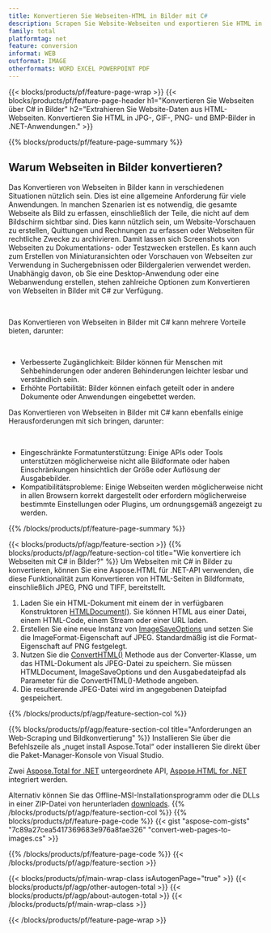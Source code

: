 ```yaml
---
title: Konvertieren Sie Webseiten-HTML in Bilder mit C#
description: Scrapen Sie Website-Webseiten und exportieren Sie HTML in Bilder. Entwickeln Sie .NET-Anwendungen, um Website-Daten in JPEG, PNG, GIF, BMP usw. zu konvertieren. 
family: total
platformtag: net
feature: conversion
informat: WEB
outformat: IMAGE
otherformats: WORD EXCEL POWERPOINT PDF
---
```

{{< blocks/products/pf/feature-page-wrap >}}
{{< blocks/products/pf/feature-page-header h1="Konvertieren Sie Webseiten über C# in Bilder" h2="Extrahieren Sie Website-Daten aus HTML-Webseiten. Konvertieren Sie HTML in JPG-, GIF-, PNG- und BMP-Bilder in .NET-Anwendungen." >}}

{{% blocks/products/pf/feature-page-summary %}}

<h2 class="heading-border">Warum Webseiten in Bilder konvertieren?</h2>
<p>Das Konvertieren von Webseiten in Bilder kann in verschiedenen Situationen nützlich sein. Dies ist eine allgemeine Anforderung für viele Anwendungen. In manchen Szenarien ist es notwendig, die gesamte Webseite als Bild zu erfassen, einschließlich der Teile, die nicht auf dem Bildschirm sichtbar sind. Dies kann nützlich sein, um Website-Vorschauen zu erstellen, Quittungen und Rechnungen zu erfassen oder Webseiten für rechtliche Zwecke zu archivieren. Damit lassen sich Screenshots von Webseiten zu Dokumentations- oder Testzwecken erstellen. Es kann auch zum Erstellen von Miniaturansichten oder Vorschauen von Webseiten zur Verwendung in Suchergebnissen oder Bildergalerien verwendet werden. Unabhängig davon, ob Sie eine Desktop-Anwendung oder eine Webanwendung erstellen, stehen zahlreiche Optionen zum Konvertieren von Webseiten in Bilder mit C# zur Verfügung.</p><br />

<p>Das Konvertieren von Webseiten in Bilder mit C# kann mehrere Vorteile bieten, darunter:</p><br />
<ul>
<li>Verbesserte Zugänglichkeit: Bilder können für Menschen mit Sehbehinderungen oder anderen Behinderungen leichter lesbar und verständlich sein.</li>
<li>Erhöhte Portabilität: Bilder können einfach geteilt oder in andere Dokumente oder Anwendungen eingebettet werden.</li>
</ul>
<p>Das Konvertieren von Webseiten in Bilder mit C# kann ebenfalls einige Herausforderungen mit sich bringen, darunter:</p><br />
<ul>
<li>Eingeschränkte Formatunterstützung: Einige APIs oder Tools unterstützen möglicherweise nicht alle Bildformate oder haben Einschränkungen hinsichtlich der Größe oder Auflösung der Ausgabebilder.</li>
<li>Kompatibilitätsprobleme: Einige Webseiten werden möglicherweise nicht in allen Browsern korrekt dargestellt oder erfordern möglicherweise bestimmte Einstellungen oder Plugins, um ordnungsgemäß angezeigt zu werden.</li>
</ul>
{{% /blocks/products/pf/feature-page-summary  %}}

{{< blocks/products/pf/agp/feature-section >}}
{{% blocks/products/pf/agp/feature-section-col title="Wie konvertiere ich Webseiten mit C# in Bilder?" %}}
Um Webseiten mit C# in Bilder zu konvertieren, können Sie eine Aspose.HTML für .NET-API verwenden, die diese Funktionalität zum Konvertieren von HTML-Seiten in Bildformate, einschließlich JPEG, PNG und TIFF, bereitstellt.</p>

1. Laden Sie ein HTML-Dokument mit einem der in verfügbaren Konstruktoren [HTMLDocument()](https://reference.aspose.com/html/net/aspose.html/htmldocument/). Sie können HTML aus einer Datei, einem HTML-Code, einem Stream oder einer URL laden.
2. Erstellen Sie eine neue Instanz von [ImageSaveOptions](https://reference.aspose.com/html/net/aspose.html.saving/imagesaveoptions/) und setzen Sie die ImageFormat-Eigenschaft auf JPEG. Standardmäßig ist die Format-Eigenschaft auf PNG festgelegt.
3. Nutzen Sie die [ConvertHTML()](https://reference.aspose.com/html/net/aspose.html.converters/converter/converthtml/) Methode aus der Converter-Klasse, um das HTML-Dokument als JPEG-Datei zu speichern. Sie müssen HTMLDocument, ImageSaveOptions und den Ausgabedateipfad als Parameter für die ConvertHTML()-Methode angeben.
4. Die resultierende JPEG-Datei wird im angegebenen Dateipfad gespeichert.
 
{{% /blocks/products/pf/agp/feature-section-col %}}

{{% blocks/products/pf/agp/feature-section-col title="Anforderungen an Web-Scraping und Bildkonvertierung" %}}
Installieren Sie über die Befehlszeile als „nuget install Aspose.Total“ oder installieren Sie direkt über die Paket-Manager-Konsole von Visual Studio.

Zwei [Aspose.Total for .NET](https://products.aspose.com/total/net/) untergeordnete API, [Aspose.HTML for .NET](https://products.aspose.com/html/net/) integriert werden.

Alternativ können Sie das Offline-MSI-Installationsprogramm oder die DLLs in einer ZIP-Datei von herunterladen [downloads](https://releases.aspose.com/total/net).
{{% /blocks/products/pf/agp/feature-section-col %}}
{{% blocks/products/pf/feature-page-code %}}
{{< gist "aspose-com-gists" "7c89a27cea5417369683e976a8fae326" "convert-web-pages-to-images.cs" >}}

{{% /blocks/products/pf/feature-page-code %}}
{{< /blocks/products/pf/agp/feature-section >}}

{{< blocks/products/pf/main-wrap-class isAutogenPage="true" >}}
{{< blocks/products/pf/agp/other-autogen-total >}}
{{< blocks/products/pf/agp/about-autogen-total >}}
{{< /blocks/products/pf/main-wrap-class >}}

{{< /blocks/products/pf/feature-page-wrap >}}